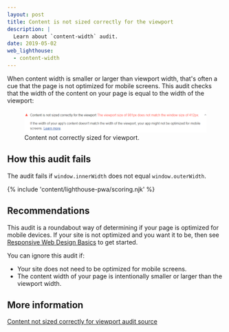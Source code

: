```yaml
---
layout: post
title: Content is not sized correctly for the viewport
description: |
  Learn about `content-width` audit.
date: 2019-05-02
web_lighthouse:
  - content-width
---
```


When content width is smaller or larger than viewport width,
that's often a cue that the page is not optimized for mobile screens.
This audit checks that the width of the content on your page is equal
to the width of the viewport:

<figure class="w-figure">
  <img class="w-screenshot w-screenshot--filled" src="content-width.png" alt="Lighthouse audit showing content not correctly sized for viewport">
  <figcaption class="w-figcaption">
    Content not correctly sized for viewport.
  </figcaption>
</figure>

## How this audit fails

The audit fails if `window.innerWidth` does not equal `window.outerWidth`.

{% include 'content/lighthouse-pwa/scoring.njk' %}

## Recommendations

This audit is a roundabout way of determining
if your page is optimized for mobile devices.
If your site is not optimized and you want it to be, then see
[Responsive Web Design Basics](https://developers.google.com/web/fundamentals/design-and-ux/responsive/)
to get started.

You can ignore this audit if:

- Your site does not need to be optimized for mobile screens.
- The content width of your page is intentionally smaller or larger than the
  viewport width.

## More information

[Content not sized correctly for viewport audit source](https://github.com/GoogleChrome/lighthouse/blob/master/lighthouse-core/audits/content-width.js)
